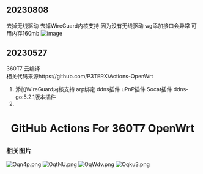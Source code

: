 ## 20230808
去掉无线驱动 去掉WireGuard内核支持 因为没有无线驱动 wg添加接口会异常
可用内存160mb
![image](https://github.com/Qifcn/360_t7/assets/34029055/9369f94b-23e7-4257-8cf3-2137f2e2dbaa)

## 20230527
360T7 云编译  
相关代码来源https://github.com/P3TERX/Actions-OpenWrt
1. 添加WireGuard内核支持 arp绑定 ddns插件 uPnP插件 Socat插件  ddns-go:5.2.1版本插件
2. 




<h1 align="center">

GitHub Actions For 360T7 OpenWrt

</h1>

### 相关图片
![Oqn4p.png](https://i.328888.xyz/2023/01/24/Oqn4p.png)
![OqtNU.png](https://i.328888.xyz/2023/01/24/OqtNU.png)
![OqWdv.png](https://i.328888.xyz/2023/01/24/OqWdv.png)
![Oqku3.png](https://i.328888.xyz/2023/01/24/Oqku3.png)
